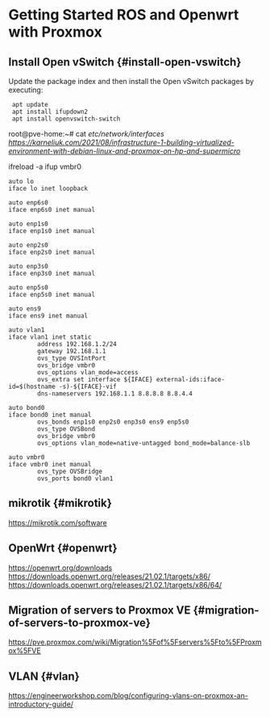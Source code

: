 # Getting Started ROS and Openwrt with Proxmox


## Install Open vSwitch {#install-open-vswitch}

Update the package index and then install the Open vSwitch packages by executing:

```console
 apt update
 apt install ifupdown2
 apt install openvswitch-switch
```

root@pve-home:~# cat _etc/network/interfaces
<https://karneliuk.com/2021/08/infrastructure-1-building-virtualized-environment-with-debian-linux-and-proxmox-on-hp-and-supermicro>_

ifreload -a
ifup vmbr0

```file
auto lo
iface lo inet loopback

auto enp6s0
iface enp6s0 inet manual

auto enp1s0
iface enp1s0 inet manual

auto enp2s0
iface enp2s0 inet manual

auto enp3s0
iface enp3s0 inet manual

auto enp5s0
iface enp5s0 inet manual

auto ens9
iface ens9 inet manual

auto vlan1
iface vlan1 inet static
        address 192.168.1.2/24
        gateway 192.168.1.1
        ovs_type OVSIntPort
        ovs_bridge vmbr0
        ovs_options vlan_mode=access
        ovs_extra set interface ${IFACE} external-ids:iface-id=$(hostname -s)-${IFACE}-vif
        dns-nameservers 192.168.1.1 8.8.8.8 8.8.4.4

auto bond0
iface bond0 inet manual
        ovs_bonds enp1s0 enp2s0 enp3s0 ens9 enp5s0
        ovs_type OVSBond
        ovs_bridge vmbr0
        ovs_options vlan_mode=native-untagged bond_mode=balance-slb

auto vmbr0
iface vmbr0 inet manual
        ovs_type OVSBridge
        ovs_ports bond0 vlan1
```


## mikrotik {#mikrotik}

<https://mikrotik.com/software>


## OpenWrt {#openwrt}

<https://openwrt.org/downloads>
<https://downloads.openwrt.org/releases/21.02.1/targets/x86/>
<https://downloads.openwrt.org/releases/21.02.1/targets/x86/64/>


## Migration of servers to Proxmox VE {#migration-of-servers-to-proxmox-ve}

<https://pve.proxmox.com/wiki/Migration%5Fof%5Fservers%5Fto%5FProxmox%5FVE>


## VLAN {#vlan}

<https://engineerworkshop.com/blog/configuring-vlans-on-proxmox-an-introductory-guide/>

